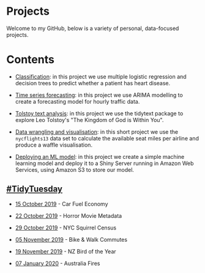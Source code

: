 # Projects

Welcome to my GitHub, below is a variety of personal, data-focused projects.

# Contents

* [Classification](https://github.com/Jamie3213/heart-disease-classification): in this project we use multiple logistic regression and decision trees to predict whether a patient has heart disease.

* [Time series forecasting](https://github.com/Jamie3213/traffic-time-series): in this project we use ARIMA modelling to create a forecasting model for hourly traffic data.

* [Tolstoy text analysis](https://github.com/Jamie3213/tolstoy-text-analysis): in this project we use the tidytext package to explore Leo Tolstoy's "The Kingdom of God is Within You".

* [Data wrangling and visualisation](https://github.com/Jamie3213/available-seat-miles): in this short project we use the ```nycflights13``` data set to calculate the available seat miles per airline and produce a waffle visualisation.

* [Deploying an ML model](https://github.com/Jamie3213/shiny-model-deployment): in this project we create a simple machine learning model and deploy it to a Shiny Server running in Amazon Web Services, using Amazon S3 to store our model.


## [\#TidyTuesday](https://github.com/rfordatascience/tidytuesday)

* [15 October 2019](https://github.com/Jamie3213/TidyTuesday2019-10-15) - Car Fuel Economy

* [22 October 2019](https://github.com/Jamie3213/TidyTuesday2019-22-10) - Horror Movie Metadata

* [29 October 2019](https://github.com/Jamie3213/TidyTuesday2019-10-29) - NYC Squirrel Census

* [05 November 2019](https://github.com/Jamie3213/TidyTuesday2019-11-05) - Bike & Walk Commutes

* [19 November 2019](https://github.com/Jamie3213/TidyTuesday2019-11-19) - NZ Bird of the Year

* [07 January 2020](https://github.com/Jamie3213/TidyTuesday2020-01-07) - Australia Fires
